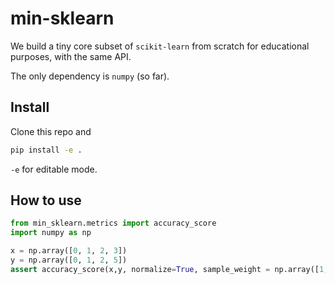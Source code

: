 # min-sklearn

<!-- WARNING: THIS FILE WAS AUTOGENERATED! DO NOT EDIT! -->

We build a tiny core subset of `scikit-learn` from scratch for
educational purposes, with the same API.

The only dependency is `numpy` (so far).

## Install

Clone this repo and

``` bash
pip install -e .
```

`-e` for editable mode.

## How to use

``` python
from min_sklearn.metrics import accuracy_score
import numpy as np
```

``` python
x = np.array([0, 1, 2, 3])
y = np.array([0, 1, 2, 5])
assert accuracy_score(x,y, normalize=True, sample_weight = np.array([1, 1, 1, 0])) == 1.0
```
